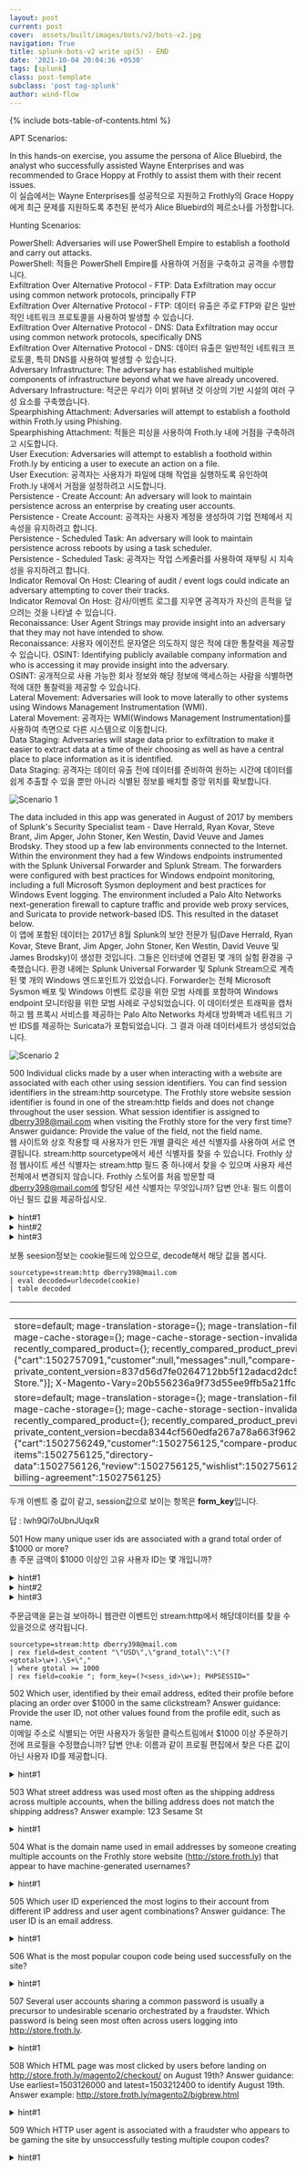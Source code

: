 ```yaml
---
layout: post
current: post
cover:  assets/built/images/bots/v2/bots-v2.jpg
navigation: True
title: splunk-bots-v2 write up(5) - END
date: '2021-10-04 20:04:36 +0530'
tags: [splunk]
class: post-template
subclass: 'post tag-splunk'
author: wind-flow
---
```

{% include bots-table-of-contents.html %}

APT Scenarios:

In this hands-on exercise, you assume the persona of Alice Bluebird, the analyst who successfully assisted Wayne Enterprises and was recommended to Grace Hoppy at Frothly to assist them with their recent issues.  
이 실습에서는 Wayne Enterprises를 성공적으로 지원하고 Frothly의 Grace Hoppy에게 최근 문제를 지원하도록 추천된 분석가 Alice Bluebird의 페르소나를 가정합니다.

Hunting Scenarios:

PowerShell: Adversaries will use PowerShell Empire to establish a foothold and carry out attacks.  
PowerShell: 적들은 PowerShell Empire를 사용하여 거점을 구축하고 공격을 수행합니다.  
Exfiltration Over Alternative Protocol - FTP: Data Exfiltration may occur using common network protocols, principally FTP  
Exfiltration Over Alternative Protocol - FTP: 데이터 유출은 주로 FTP와 같은 일반적인 네트워크 프로토콜을 사용하여 발생할 수 있습니다.  
Exfiltration Over Alternative Protocol - DNS: Data Exfiltration may occur using common network protocols, specifically DNS  
Exfiltration Over Alternative Protocol - DNS: 데이터 유출은 일반적인 네트워크 프로토콜, 특히 DNS를 사용하여 발생할 수 있습니다.  
Adversary Infrastructure: The adversary has established multiple components of infrastructure beyond what we have already uncovered.  
Adversary Infrastructure: 적군은 우리가 이미 밝혀낸 것 이상의 기반 시설의 여러 구성 요소를 구축했습니다.  
Spearphishing Attachment: Adversaries will attempt to establish a foothold within Froth.ly using Phishing.  
Spearphishing Attachment: 적들은 피싱을 사용하여 Froth.ly 내에 거점을 구축하려고 시도합니다.  
User Execution: Adversaries will attempt to establish a foothold within Froth.ly by enticing a user to execute an action on a file.  
User Execution: 공격자는 사용자가 파일에 대해 작업을 실행하도록 유인하여 Froth.ly 내에서 거점을 설정하려고 시도합니다.  
Persistence - Create Account: An adversary will look to maintain persistence across an enterprise by creating user accounts.  
Persistence - Create Account: 공격자는 사용자 계정을 생성하여 기업 전체에서 지속성을 유지하려고 합니다.  
Persistence - Scheduled Task: An adversary will look to maintain persistence across reboots by using a task scheduler.  
Persistence - Scheduled Task: 공격자는 작업 스케줄러를 사용하여 재부팅 시 지속성을 유지하려고 합니다.  
Indicator Removal On Host: Clearing of audit / event logs could indicate an adversary attempting to cover their tracks.  
Indicator Removal On Host: 감사/이벤트 로그를 지우면 공격자가 자신의 흔적을 덮으려는 것을 나타낼 수 있습니다.  
Reconaissance: User Agent Strings may provide insight into an adversary that they may not have intended to show.  
Reconaissance: 사용자 에이전트 문자열은 의도하지 않은 적에 대한 통찰력을 제공할 수 있습니다.
OSINT: Identifying publicly available company information and who is accessing it may provide insight into the adversary.  
OSINT: 공개적으로 사용 가능한 회사 정보와 해당 정보에 액세스하는 사람을 식별하면 적에 대한 통찰력을 제공할 수 있습니다.  
Lateral Movement: Adversaries will look to move laterally to other systems using Windows Management Instrumentation (WMI).  
Lateral Movement: 공격자는 WMI(Windows Management Instrumentation)를 사용하여 측면으로 다른 시스템으로 이동합니다.  
Data Staging: Adversaries will stage data prior to exfiltration to make it easier to extract data at a time of their choosing as well as have a central place to place information as it is identified.  
Data Staging: 공격자는 데이터 유출 전에 데이터를 준비하여 원하는 시간에 데이터를 쉽게 추출할 수 있을 뿐만 아니라 식별된 정보를 배치할 중앙 위치를 확보합니다.  


![Scenario 1]({{site.url}}/assets/built/images/bots/v2/b21.jpg)

The data included in this app was generated in August of 2017 by members of Splunk's Security Specialist team - Dave Herrald, Ryan Kovar, Steve Brant, Jim Apger, John Stoner, Ken Westin, David Veuve and James Brodsky. They stood up a few lab environments connected to the Internet. Within the environment they had a few Windows endpoints instrumented with the Splunk Universal Forwarder and Splunk Stream. The forwarders were configured with best practices for Windows endpoint monitoring, including a full Microsoft Sysmon deployment and best practices for Windows Event logging. The environment included a Palo Alto Networks next-generation firewall to capture traffic and provide web proxy services, and Suricata to provide network-based IDS. This resulted in the dataset below.  
이 앱에 포함된 데이터는 2017년 8월 Splunk의 보안 전문가 팀(Dave Herrald, Ryan Kovar, Steve Brant, Jim Apger, John Stoner, Ken Westin, David Veuve 및 James Brodsky)이 생성한 것입니다. 그들은 인터넷에 연결된 몇 개의 실험 환경을 구축했습니다. 환경 내에는 Splunk Universal Forwarder 및 Splunk Stream으로 계측된 몇 개의 Windows 엔드포인트가 있었습니다. Forwarder는 전체 Microsoft Sysmon 배포 및 Windows 이벤트 로깅을 위한 모범 사례를 포함하여 Windows endpoint 모니터링을 위한 모범 사례로 구성되었습니다. 이 데이터셋은 트래픽을 캡처하고 웹 프록시 서비스를 제공하는 Palo Alto Networks 차세대 방화벽과 네트워크 기반 IDS를 제공하는 Suricata가 포함되었습니다. 그 결과 아래 데이터세트가 생성되었습니다.

![Scenario 2]({{site.url}}/assets/built/images/bots/v2/b22.jpg)

500	Individual clicks made by a user when interacting with a website are associated with each other using session identifiers. You can find session identifiers in the stream:http sourcetype. The Frothly store website session identifier is found in one of the stream:http fields and does not change throughout the user session. What session identifier is assigned to dberry398@mail.com when visiting the Frothly store for the very first time? Answer guidance: Provide the value of the field, not the field name.  
웹 사이트와 상호 작용할 때 사용자가 만든 개별 클릭은 세션 식별자를 사용하여 서로 연결됩니다. stream:http sourcetype에서 세션 식별자를 찾을 수 있습니다. Frothly 상점 웹사이트 세션 식별자는 stream:http 필드 중 하나에서 찾을 수 있으며 사용자 세션 전체에서 변경되지 않습니다. Frothly 스토어를 처음 방문할 때 dberry398@mail.com에 할당된 세션 식별자는 무엇입니까? 답변 안내: 필드 이름이 아닌 필드 값을 제공하십시오.

<details>
  <summary>hint#1</summary>
    Find the source IP address that our user of interest is using, then broaden your search such that you can view all events specific to the user's src ip address.<br>
    관심 사용자가 사용하고 있는 소스 IP 주소를 찾은 다음 사용자의 src IP 주소와 관련된 모든 이벤트를 볼 수 있도록 검색을 확장하십시오.
</details>
<details>
  <summary>hint#2</summary>
    HTTP cookies often contain information specific to a user session, including session identifiers.<br>
    HTTP 쿠키는 종종 세션 식별자를 포함하여 사용자 세션에 특정한 정보를 포함합니다.
</details>
<details>
  <summary>hint#3</summary>
    After you get the events specific to the user's src ip address, you can append a '| reverse |table cookie' to get a better view of the cookies that the user clicked.<br>
    사용자의 src IP 주소와 관련된 이벤트를 얻은 후 '|reverse |table cookie'를 사용하여 사용자가 클릭한 쿠키를 더 잘 볼 수 있습니다.
</details>

보통 seesion정보는 cookie필드에 있으므로, decode해서 해당 값을 봅시다.

```
sourcetype=stream:http dberry398@mail.com
| eval decoded=urldecode(cookie)
| table decoded
```


|decoded|
|---|
|store=default; mage-translation-storage={}; mage-translation-file-version={}; form_key=lwh9Ql7oUbnJUqxR; PHPSESSID=o6fc5a2rdoufmb8en8bqvfbav2; mage-cache-storage={}; mage-cache-storage-section-invalidation={}; recently_viewed_product={}; recently_viewed_product_previous={}; recently_compared_product={}; recently_compared_product_previous={}; product_data_storage={}; section_data_ids={"cart":1502757091,"customer":null,"messages":null,"compare-products":null,"product_data_storage":null}; private_content_version=837d56d7fe0264712bb5f12adacd2dc5; mage-messages=[{"type":"success","text":"Thank you for registering with Main Website Store."}]; X-Magento-Vary=20b556236a9f73d55ee9ffb5a21ffc45a5f6d878|
|store=default; mage-translation-storage={}; mage-translation-file-version={}; PHPSESSID=mlhg4l49hi8hn93b2abtr75j42; form_key=lwh9Ql7oUbnJUqxR; mage-cache-storage={}; mage-cache-storage-section-invalidation={}; recently_viewed_product={}; recently_viewed_product_previous={}; recently_compared_product={}; recently_compared_product_previous={}; product_data_storage={}; mage-cache-sessid=true; mage-messages=; private_content_version=becda8344cf560edfa267a78a663f962; X-Magento-Vary=9bf9a599123e6402b85cde67144717a08b817412; section_data_ids={"cart":1502756249,"customer":1502756125,"compare-products":1502756125,"product_data_storage":1502756125,"last-ordered-items":1502756125,"directory-data":1502756126,"review":1502756125,"wishlist":1502756125,"recently_viewed_product":1502756125,"recently_compared_product":1502756125,"paypal-billing-agreement":1502756125}|

두개 이벤트 중 값이 같고, session값으로 보이는 항목은 **form_key**입니다.

답 : lwh9Ql7oUbnJUqxR

501	How many unique user ids are associated with a grand total order of $1000 or more?  
총 주문 금액이 $1000 이상인 고유 사용자 ID는 몇 개입니까?

<details>
  <summary>hint#1</summary>
    When a user fills out a web form passing information such as username, password, credit card numbers, etc., it's passed via a standard http field (form_data) which is captured by stream:http. Extract the username from that field and store it in a new field.<br>
    사용자가 사용자 이름, 암호, 신용 카드 번호 등과 같은 정보를 전달하는 웹 양식을 작성하면 stream:http에 의해 캡처되는 표준 http 필드(form_data)를 통해 전달됩니다. 해당 필드에서 사용자 이름을 추출하고 새 필드에 저장합니다.
</details>
<details>
  <summary>hint#2</summary>
    You're going to need to look deeper into the packet at a field called dest_content to extract the grand order total. Look for the following string and use it in a regular expression to capture the value: 'grand_total'.<br>
    총 주문량을 추출하려면 dest_content라는 필드에서 패킷을 더 깊이 조사해야 합니다. 다음 문자열을 찾아 정규식에서 사용하여 값을 캡처합니다. 'grand_total'.
</details>
<details>
  <summary>hint#3</summary>
    The 'stats' command is useful for helping you to link several pieces of context together that occur within a single clickstream.<br>
    'stats' 명령은 단일 클릭스트림 내에서 발생하는 여러 컨텍스트를 함께 연결하는 데 유용합니다.
</details>

주문금액을 묻는걸 보아하니 웹관련 이벤트인 stream:http에서 해당데이터를 찾을 수 있을것으로 생각됩니다.
```
sourcetype=stream:http dberry398@mail.com
| rex field=dest_content "\"USD\",\"grand_total\":\"(?<gtotal>\w+).\S+\"," 
| where gtotal >= 1000
| rex field=cookie "; form_key=(?<sess_id>\w+); PHPSESSID=" 
```

502	Which user, identified by their email address, edited their profile before placing an order over $1000 in the same clickstream? Answer guidance: Provide the user ID, not other values found from the profile edit, such as name.  
이메일 주소로 식별되는 어떤 사용자가 동일한 클릭스트림에서 $1000 이상 주문하기 전에 프로필을 수정했습니까? 답변 안내: 이름과 같이 프로필 편집에서 찾은 다른 값이 아닌 사용자 ID를 제공합니다.
<details>
  <summary>hint#1</summary>

</details>

503	What street address was used most often as the shipping address across multiple accounts, when the billing address does not match the shipping address? Answer example: 123 Sesame St

<details>
  <summary>hint#1</summary>

</details>

504	What is the domain name used in email addresses by someone creating multiple accounts on the Frothly store website (http://store.froth.ly) that appear to have machine-generated usernames?

<details>
  <summary>hint#1</summary>

</details>

505	Which user ID experienced the most logins to their account from different IP address and user agent combinations? Answer guidance: The user ID is an email address.

<details>
  <summary>hint#1</summary>

</details>

506	What is the most popular coupon code being used successfully on the site?

<details>
  <summary>hint#1</summary>

</details>

507	Several user accounts sharing a common password is usually a precursor to undesirable scenario orchestrated by a fraudster. Which password is being seen most often across users logging into http://store.froth.ly.

<details>
  <summary>hint#1</summary>

</details>

508	Which HTML page was most clicked by users before landing on http://store.froth.ly/magento2/checkout/ on August 19th? Answer guidance: Use earliest=1503126000 and latest=1503212400 to identify August 19th. Answer example: http://store.froth.ly/magento2/bigbrew.html

<details>
  <summary>hint#1</summary>

</details>

509	Which HTTP user agent is associated with a fraudster who appears to be gaming the site by unsuccessfully testing multiple coupon codes?

<details>
  <summary>hint#1</summary>

</details>